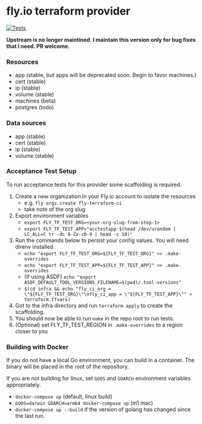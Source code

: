 # fly.io terraform provider

[![Tests](https://github.com/pi3ch/terraform-provider-fly/actions/workflows/test.yml/badge.svg)](https://github.com/pi3ch/terraform-provider-fly/actions/workflows/test.yml)

**Upstream is no longer maintined. I maintain this version only for bug fixes that I need. PR welcome.**

### Resources
- app (stable, but apps will be deprecated soon. Begin to favor machines.)
- cert (stable)
- ip (stable)
- volume (stable)
- machines (beta)
- postgres (todo)

### Data sources
- app (stable)
- cert (stable)
- ip (stable)
- volume (stable)


### Acceptance Test Setup
To run acceptance tests for this provider some scaffolding is required.

1. Create a new organization in your Fly.io account to isolate the resources
    * e.g. `fly orgs create fly-terraform-ci`
    * take note of the org slug
2. Export environment variables
    * `export FLY_TF_TEST_ORG=<your-org-slug-from-step-1>`
    * `export FLY_TF_TEST_APP="acctestapp-$(head /dev/urandom | LC_ALL=C tr -dc A-Za-z0-9 | head -c 10)"`
3. Run the commands below to persist your config values. You will need direnv installed.
    * `echo "export FLY_TF_TEST_ORG=${FLY_TF_TEST_ORG}" >> .make-overrides`
    * `echo "export FLY_TF_TEST_APP=${FLY_TF_TEST_APP}" >> .make-overrides`
    * (If using ASDF) `echo "export ASDF_DEFAULT_TOOL_VERSIONS_FILENAME=$(pwd)/.tool-versions"`
    * `$(cd infra && echo "fly_ci_org = \"${FLY_TF_TEST_ORG}\"\nfly_ci_app = \"${FLY_TF_TEST_APP}\"" > terraform.tfvars)`
4. Got to the infra directory and run `terraform apply` to create the scaffolding.
5. You should now be able to run `make` in the repo root to run tests.
6. (Optional) set FLY_TF_TEST_REGION in `.make-overrides` to a region closer to you

### Building with Docker
If you do not have a local Go environment, you can build in a container. The binary will be placed in the root of the repository.

If you are not building for linux, set `GOOS` and `GOARCH` environment variables appropriately.

* `docker-compose up` (default, linux build)
* `GOOS=darwin GOARCH=arm64 docker-compose up` (m1 mac)
* `docker-compose up --build` if the version of golang has changed since the last run.
